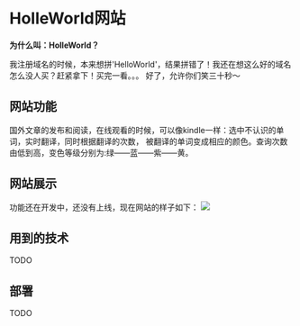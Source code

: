 # HolleWorld网站
**为什么叫：HolleWorld？**

我注册域名的时候，本来想拼'HelloWorld'，结果拼错了！我还在想这么好的域名怎么没人买？赶紧拿下！买完一看。。。
好了，允许你们笑三十秒～

## 网站功能
国外文章的发布和阅读，在线观看的时候，可以像kindle一样：选中不认识的单词，实时翻译，同时根据翻译的次数，
被翻译的单词变成相应的颜色。查询次数由低到高，变色等级分别为:绿——蓝——紫——黄。

## 网站展示
功能还在开发中，还没有上线，现在网站的样子如下：
![](https://github.com/521xueweihan/holleworld/blob/dev/img/holleworld-show.gif)

## 用到的技术
TODO

## 部署
TODO